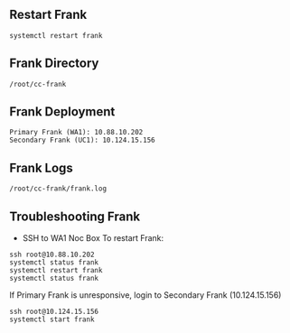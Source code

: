 ## Restart Frank
```
systemctl restart frank
```

## Frank Directory
```
/root/cc-frank
```

## Frank Deployment
```
Primary Frank (WA1): 10.88.10.202
Secondary Frank (UC1): 10.124.15.156
```

## Frank Logs
```
/root/cc-frank/frank.log
```

## Troubleshooting Frank
- SSH to WA1 Noc Box
To restart Frank:
```
ssh root@10.88.10.202
systemctl status frank 
systemctl restart frank
systemctl status frank
```

If Primary Frank is unresponsive, login to Secondary Frank (10.124.15.156)
```
ssh root@10.124.15.156
systemctl start frank
```
